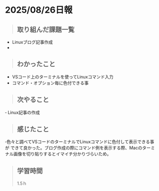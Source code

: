 # 2025/08/26日報 


>## 取り組んだ課題一覧
- Linuxブログ記事作成
- 
> ## わかったこと
- VSコード上のターミナルを使ってLinuxコマンド入力
- コマンド・オプション毎に色付できる事

> ## 次やること
‐ Linux記事の作成

> ## 感じたこと
‐色々と調べてVSコードのターミナルでLinuxコマンドに色付して表示できる事が
できて良かった。ブログ作成の際にコマンド例を表示する際、Macのターミナル画像を切り貼りするとイマイチ分かりづらいため。　

> ## 学習時間
>
> 1.5ｈ